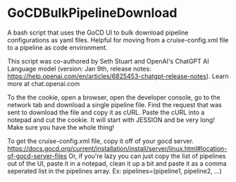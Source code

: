 # GoCDBulkPipelineDownload
A bash script that uses the GoCD UI to bulk download pipeline configurations as yaml files. Helpful for moving from a cruise-config.xml file to a pipeline as code environment.

This script was co-authored by Seth Stuart and OpenAI's ChatGPT AI Language model (version: Jan 9th, release notes: https://help.openai.com/en/articles/6825453-chatgpt-release-notes). Learn more at chat.openai.com

To the the cookie, open a browser, open the developer console, go to the network tab and download a single pipeline file.
Find the request that was sent to download the file and copy it as cURL. Paste the cURL into a notepad and cut the cookie.
It will start with JESSION and be very long! Make sure you have the whole thing!

To get the cruise-config.xml file, copy it off of your gocd server. https://docs.gocd.org/current/installation/install/server/linux.html#location-of-gocd-server-files
Or, if you're lazy you can just copy the list of pipelines out of the UI, paste it in a notepad, clean it up a bit and paste it as a comma seperated list in the pipelines array. 
Ex: pipelines=(pipeline1, pipeline2, ...)

